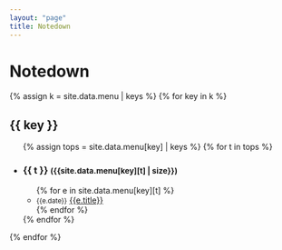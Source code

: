 ```yaml
---
layout: "page"
title: Notedown
---
```

<h1>Notedown</h1>
<div class="notedown">
{% assign k = site.data.menu | keys %}
{% for key in k %}
<div class="topic">
<h2>{{ key }}</h2>
  <ul>
  {% assign tops = site.data.menu[key] | keys %}
  {% for t in tops %}
  <li onclick="$('ul#{{key}}{{t}}').toggle()"><h3>{{ t }} <small>({{site.data.menu[key][t] | size}})</small></h3>
    <ul id="{{key}}{{t}}">
    {% for e in site.data.menu[key][t] %}
    <li><small>{{e.date}}</small> <a href="file://{{e.href}}">{{e.title}}</a></li>
    {% endfor %}
    </ul>
  </li>
  {% endfor %}
  </ul>
</div>
{% endfor %}
</div>
